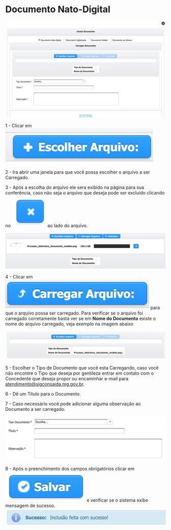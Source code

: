 # Documento Nato-Digital



![Incluir Documento Nato-Digital](../../../.gitbook/assets/processo_eletronico_tela_escolha_tipo_documento.png)

1 - Clicar em ![](../../../.gitbook/assets/processo_eletronico_botao_escolher_arquivo.png) 

2 - Ira abrir uma janela para que você possa escolher o arquivo a ser Carregado.

3 - Após a escolha do arquivo ele sera exibido na página para sua conferência, caso não seja o arquivo que deseja pode ser excluído clicando no ![](../../../.gitbook/assets/processo_eletronico_x.png)ao lado do arquivo.

![Escolher arquivo a ser carregado](../../../.gitbook/assets/processo_eletronico_carregar_arquivo.png)

4 - Clicar em ![](../../../.gitbook/assets/processo_eletronico_botao_carregar_arquivo.png) para que o arquivo possa ser carregado. Para verificar se o arquivo foi carregado corretamente basta ver se em **Nome do Documento** existe o nome do arquivo carregado, veja exemplo na imagem abaixo

![Arquivo carregado](../../../.gitbook/assets/processo_eletronico_carregar_arquivo2.png)

5 - Escolher o Tipo de Documento que você esta Carregando, caso você não encontre o Tipo que deseja por gentileza entrar em contato com o Concedente que deseja propor ou encaminhar e-mail para atendimento@sigconsaida.mg.gov.br.

6 - Dê um Título para o Documento.

7 - Caso necessário você pode adicionar alguma observação ao Documento a ser carregado.

![Campos](../../../.gitbook/assets/processo_eletronico_preenchimento_campos.png)

8 - Após o preenchimento dos campos obrigatórios clicar em ![](../../../.gitbook/assets/botao_salvar.png)  e verificar se o sistema exibe mensagem de sucesso. ![](../../../.gitbook/assets/processo_eletronico_arquivo_anexado_sucesso.png) 

